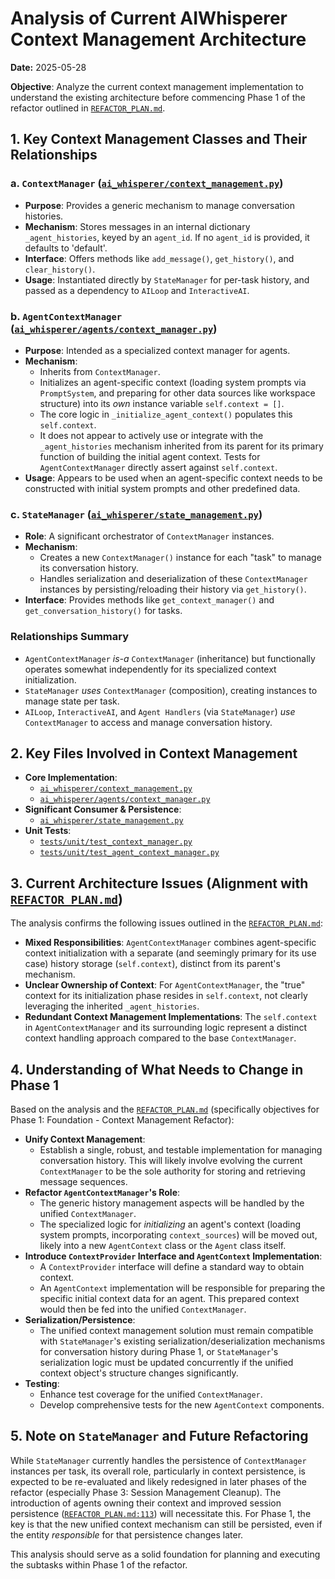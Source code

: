 # Analysis of Current AIWhisperer Context Management Architecture

**Date:** 2025-05-28

**Objective**: Analyze the current context management implementation to understand the existing architecture before commencing Phase 1 of the refactor outlined in [`REFACTOR_PLAN.md`](../../REFACTOR_PLAN.md).

## 1. Key Context Management Classes and Their Relationships

### a. `ContextManager` ([`ai_whisperer/context_management.py`](../../ai_whisperer/context_management.py))

* **Purpose**: Provides a generic mechanism to manage conversation histories.
* **Mechanism**: Stores messages in an internal dictionary `_agent_histories`, keyed by an `agent_id`. If no `agent_id` is provided, it defaults to 'default'.
* **Interface**: Offers methods like `add_message()`, `get_history()`, and `clear_history()`.
* **Usage**: Instantiated directly by `StateManager` for per-task history, and passed as a dependency to `AILoop` and `InteractiveAI`.

### b. `AgentContextManager` ([`ai_whisperer/agents/context_manager.py`](../../ai_whisperer/agents/context_manager.py))

* **Purpose**: Intended as a specialized context manager for agents.
* **Mechanism**:
  * Inherits from `ContextManager`.
  * Initializes an agent-specific context (loading system prompts via `PromptSystem`, and preparing for other data sources like workspace structure) into its *own* instance variable `self.context = []`.
  * The core logic in `_initialize_agent_context()` populates this `self.context`.
  * It does not appear to actively use or integrate with the `_agent_histories` mechanism inherited from its parent for its primary function of building the initial agent context. Tests for `AgentContextManager` directly assert against `self.context`.
* **Usage**: Appears to be used when an agent-specific context needs to be constructed with initial system prompts and other predefined data.

### c. `StateManager` ([`ai_whisperer/state_management.py`](../../ai_whisperer/state_management.py))

* **Role**: A significant orchestrator of `ContextManager` instances.
* **Mechanism**:
  * Creates a new `ContextManager()` instance for each "task" to manage its conversation history.
  * Handles serialization and deserialization of these `ContextManager` instances by persisting/reloading their history via `get_history()`.
* **Interface**: Provides methods like `get_context_manager()` and `get_conversation_history()` for tasks.

### Relationships Summary

* `AgentContextManager` *is-a* `ContextManager` (inheritance) but functionally operates somewhat independently for its specialized context initialization.
* `StateManager` *uses* `ContextManager` (composition), creating instances to manage state per task.
* `AILoop`, `InteractiveAI`, and `Agent Handlers` (via `StateManager`) *use* `ContextManager` to access and manage conversation history.

## 2. Key Files Involved in Context Management

* **Core Implementation**:
  * [`ai_whisperer/context_management.py`](../../ai_whisperer/context_management.py)
  * [`ai_whisperer/agents/context_manager.py`](../../ai_whisperer/agents/context_manager.py)
* **Significant Consumer & Persistence**:
  * [`ai_whisperer/state_management.py`](../../ai_whisperer/state_management.py)
* **Unit Tests**:
  * [`tests/unit/test_context_manager.py`](../../tests/unit/test_context_manager.py)
  * [`tests/unit/test_agent_context_manager.py`](../../tests/unit/test_agent_context_manager.py)

## 3. Current Architecture Issues (Alignment with [`REFACTOR_PLAN.md`](../../REFACTOR_PLAN.md))

The analysis confirms the following issues outlined in the [`REFACTOR_PLAN.md`](../../REFACTOR_PLAN.md):

* **Mixed Responsibilities**: `AgentContextManager` combines agent-specific context initialization with a separate (and seemingly primary for its use case) history storage (`self.context`), distinct from its parent's mechanism.
* **Unclear Ownership of Context**: For `AgentContextManager`, the "true" context for its initialization phase resides in `self.context`, not clearly leveraging the inherited `_agent_histories`.
* **Redundant Context Management Implementations**: The `self.context` in `AgentContextManager` and its surrounding logic represent a distinct context handling approach compared to the base `ContextManager`.

## 4. Understanding of What Needs to Change in Phase 1

Based on the analysis and the [`REFACTOR_PLAN.md`](../../REFACTOR_PLAN.md) (specifically objectives for Phase 1: Foundation - Context Management Refactor):

* **Unify Context Management**:
  * Establish a single, robust, and testable implementation for managing conversation history. This will likely involve evolving the current `ContextManager` to be the sole authority for storing and retrieving message sequences.
* **Refactor `AgentContextManager`'s Role**:
  * The generic history management aspects will be handled by the unified `ContextManager`.
  * The specialized logic for *initializing* an agent's context (loading system prompts, incorporating `context_sources`) will be moved out, likely into a new `AgentContext` class or the `Agent` class itself.
* **Introduce `ContextProvider` Interface and `AgentContext` Implementation**:
  * A `ContextProvider` interface will define a standard way to obtain context.
  * An `AgentContext` implementation will be responsible for preparing the specific initial context data for an agent. This prepared context would then be fed into the unified `ContextManager`.
* **Serialization/Persistence**:
  * The unified context management solution must remain compatible with `StateManager`'s existing serialization/deserialization mechanisms for conversation history during Phase 1, or `StateManager`'s serialization logic must be updated concurrently if the unified context object's structure changes significantly.
* **Testing**:
  * Enhance test coverage for the unified `ContextManager`.
  * Develop comprehensive tests for the new `AgentContext` components.

## 5. Note on `StateManager` and Future Refactoring

While `StateManager` currently handles the persistence of `ContextManager` instances per task, its overall role, particularly in context persistence, is expected to be re-evaluated and likely redesigned in later phases of the refactor (especially Phase 3: Session Management Cleanup). The introduction of agents owning their context and improved session persistence ([`REFACTOR_PLAN.md:113`](../../REFACTOR_PLAN.md:113)) will necessitate this. For Phase 1, the key is that the new unified context mechanism can still be persisted, even if the entity *responsible* for that persistence changes later.

This analysis should serve as a solid foundation for planning and executing the subtasks within Phase 1 of the refactor.
